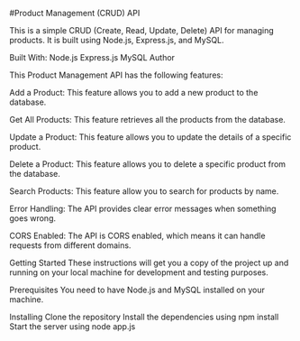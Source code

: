 #Product Management (CRUD) API

This is a simple CRUD (Create, Read, Update, Delete) API for managing products. It is built using Node.js, Express.js, and MySQL.

Built With:
Node.js
Express.js
MySQL
Author

This Product Management API has the following features:

Add a Product: This feature allows you to add a new product to the database.

Get All Products: This feature retrieves all the products from the database.

Update a Product: This feature allows you to update the details of a specific product.

Delete a Product: This feature allows you to delete a specific product from the database.

Search Products: This feature allow you to search for products by name.

Error Handling: The API provides clear error messages when something goes wrong.

CORS Enabled: The API is CORS enabled, which means it can handle requests from different domains. 

Getting Started
These instructions will get you a copy of the project up and running on your local machine for development and testing purposes.

Prerequisites
You need to have Node.js and MySQL installed on your machine.

Installing
Clone the repository
Install the dependencies using npm install
Start the server using node app.js
